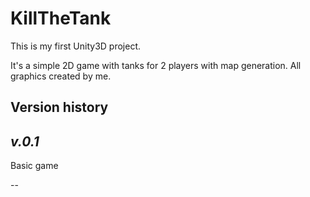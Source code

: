 # KillTheTank
This is my first Unity3D project.

It's a simple 2D game with tanks for 2 players with map generation.
All graphics created by me.

Version history
---

*v.0.1*
-

Basic game

--
